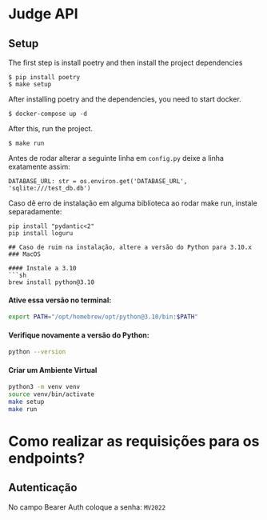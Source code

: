 # Judge API

## Setup

The first step is install poetry and then install the project dependencies

```shell
$ pip install poetry
$ make setup
```

After installing poetry and the dependencies, you need to start docker.

```shell
$ docker-compose up -d
```

After this, run the project.

```shell
$ make run
```

Antes de rodar alterar a seguinte linha em `config.py`
deixe a linha exatamente assim: 
```
DATABASE_URL: str = os.environ.get('DATABASE_URL', 'sqlite:///test_db.db')
```

Caso dê erro de instalação em alguma biblioteca ao rodar make run, instale separadamente:
```shell
pip install "pydantic<2"
pip install loguru

## Caso de ruim na instalação, altere a versão do Python para 3.10.x
### MacOS

#### Instale a 3.10
```sh
brew install python@3.10
```

#### Ative essa versão no terminal:
```sh
export PATH="/opt/homebrew/opt/python@3.10/bin:$PATH"
```

#### Verifique novamente a versão do Python:
```sh
python --version
```

#### Criar um Ambiente Virtual
```sh
python3 -m venv venv
source venv/bin/activate
make setup
make run
```

# Como realizar as requisições para os endpoints?
## Autenticação
No campo Bearer Auth coloque a senha: `MV2022`